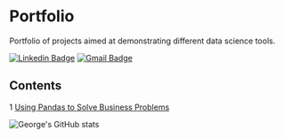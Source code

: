 # Portfolio
Portfolio of projects aimed at demonstrating different data science tools.

[![Linkedin Badge](https://img.shields.io/badge/-George_Purtell-blue?style=flat-square&logo=Linkedin&logoColor=white&link=https://www.linkedin.com/in/georgepurtell//)](https://www.linkedin.com/in/georgepurtell/) [![Gmail Badge](https://img.shields.io/badge/-georgepurtell@gmail.com-c14438?style=flat-square&logo=Gmail&logoColor=white&link=mailto:ishagupta2103@gmail.com)](mailto:georgepurtell@gmail.com)

## Contents

1 [Using Pandas to Solve Business Problems](https://github.com/georgepurtell/Portfolio/blob/main/Using%20Pandas%20to%20Answer%20Business%20Questions.ipynb)

![George's GitHub stats](https://github-readme-stats.vercel.app/api?username=georgepurtell&show_icons=true&theme=dark&show_owner=True)
